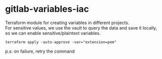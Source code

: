 # gitlab-variables-iac

Terraform module for creating variables in different projects.  
For sensitive values, we use the vault to query the data and save it locally, so we can enable sensitive/plaintext variables.

```
terraform apply -auto-approve -var="extension=pem"
```

p.s: on failure, retry the command